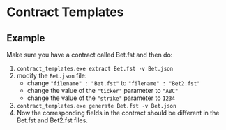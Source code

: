 # Contract Templates

## Example

Make sure you have a contract called Bet.fst and then do:

1. `contract_templates.exe extract Bet.fst -v Bet.json`
2. modify the `Bet.json` file:
	* change `"filename" : "Bet.fst"` to `"filename" : "Bet2.fst"`
	* change the value of the `"ticker"` parameter to `"ABC"`
	* change the value of the `"strike"` parameter to `1234`
3. `contract_templates.exe generate Bet.fst -v Bet.json`
4. Now the corresponding fields in the contract should be different in the Bet.fst and Bet2.fst files.
